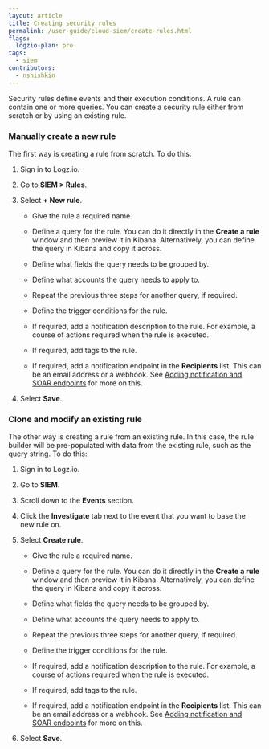 ```yaml
---
layout: article
title: Creating security rules
permalink: /user-guide/cloud-siem/create-rules.html
flags:
  logzio-plan: pro
tags:
  - siem
contributors:
  - nshishkin
---
```


Security rules define events and their execution conditions. A rule can contain one or more queries. You can create a security rule  either from scratch or by using an existing rule.



### Manually create a new rule

The first way is creating a rule from scratch. To do this:

1. Sign in to Logz.io.

2. Go to **SIEM > Rules**.

3. Select **+ New rule**.

   * Give the rule a required name.
   
   * Define a query for the rule. You can do it directly in the **Create a rule** window and then preview it in Kibana. Alternatively, you can define the query in Kibana and copy it across.
   
   * Define what fields the query needs to be grouped by.
   
   * Define what accounts the query needs to apply to.
   
   * Repeat the previous three steps for another query, if required.
   
   * Define the trigger conditions for the rule.
   
   * If required, add a notification description to the rule. For example, a course of actions required when the rule is executed.
   
   * If required, add tags to the rule.
   
   * If required, add a notification endpoint in the **Recipients** list. This can be an email address or a webhook. See [Adding notification and SOAR endpoints](https://docs.logz.io/user-guide/cloud-siem/select-dashboards.html) for more on this.

4. Select **Save**.


### Clone and modify an existing rule

The other way is creating a rule from an existing rule. In this case, the rule builder will be pre-populated with data from the existing rule, such as the query string. To do this:


1. Sign in to Logz.io.

2. Go to **SIEM**.

3. Scroll down to the **Events** section. 

4. Click the **Investigate** tab next to the event that you want to base the new rule on.

5. Select **Create rule**.

   * Give the rule a required name.
   
   * Define a query for the rule. You can do it directly in the **Create a rule** window and then preview it in Kibana. Alternatively, you can define the query in Kibana and copy it across.
   
   * Define what fields the query needs to be grouped by.
   
   * Define what accounts the query needs to apply to.
   
   * Repeat the previous three steps for another query, if required.
   
   * Define the trigger conditions for the rule.
   
   * If required, add a notification description to the rule. For example, a course of actions required when the rule is executed.
   
   * If required, add tags to the rule.
   
   * If required, add a notification endpoint in the **Recipients** list. This can be an email address or a webhook. See [Adding notification and SOAR endpoints](https://docs.logz.io/user-guide/cloud-siem/select-dashboards.html) for more on this.

6. Select **Save**.